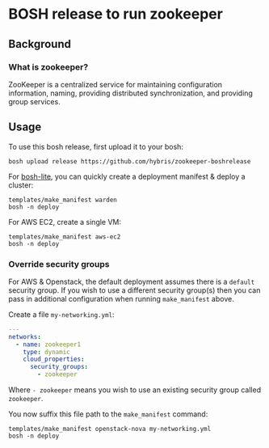 BOSH release to run zookeeper
=======================

Background
----------

### What is zookeeper?

ZooKeeper is a centralized service for maintaining configuration information, naming, providing distributed synchronization, and providing group services. 

Usage
-----

To use this bosh release, first upload it to your bosh:

```
bosh upload release https://github.com/hybris/zookeeper-boshrelease
```

For [bosh-lite](https://github.com/cloudfoundry/bosh-lite), you can quickly create a deployment manifest & deploy a cluster:

```
templates/make_manifest warden
bosh -n deploy
```

For AWS EC2, create a single VM:

```
templates/make_manifest aws-ec2
bosh -n deploy
```

### Override security groups

For AWS & Openstack, the default deployment assumes there is a `default` security group. If you wish to use a different security group(s) then you can pass in additional configuration when running `make_manifest` above.

Create a file `my-networking.yml`:

```yaml
---
networks:
  - name: zookeeper1
    type: dynamic
    cloud_properties:
      security_groups:
        - zookeeper
```

Where `- zookeeper` means you wish to use an existing security group called `zookeeper`.

You now suffix this file path to the `make_manifest` command:

```
templates/make_manifest openstack-nova my-networking.yml
bosh -n deploy
```
